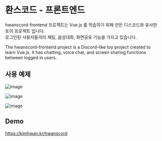 # 환스코드 - 프론트엔드

hwanscord-frontend 프로젝트는 Vue.js 를 학습하기 위해 만든 디스코드와 유사한 토이 프로젝트 입니다.   
로그인된 사용자들끼리 채팅, 음성대화, 화면공유 기능을 가지고 있습니다.   

The hwanscord-frontend project is a Discord-like toy project created to learn Vue.js.
It has chatting, voice chat, and screen sharing functions between logged in users.

## 사용 예제

![image](https://user-images.githubusercontent.com/49547202/126036989-627afa3a-77eb-43e4-93e0-9650d08c9205.png)

![image](https://user-images.githubusercontent.com/49547202/126037026-ab29e2c9-10cb-4033-914e-dd6eff86b13b.png)

![image](https://user-images.githubusercontent.com/49547202/126037045-62e4eab5-7143-4eb6-8736-5de315e3399f.png)

## Demo
https://kimhwan.kr/hwanscord
